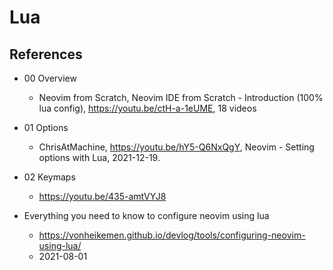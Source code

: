 # Lua

## References

* 00 Overview
  * Neovim from Scratch, Neovim IDE from Scratch - Introduction (100% lua config), https://youtu.be/ctH-a-1eUME, 18 videos
* 01 Options
  * ChrisAtMachine, https://youtu.be/hY5-Q6NxQgY, Neovim - Setting options with Lua, 2021-12-19.
* 02 Keymaps
  * https://youtu.be/435-amtVYJ8

* Everything you need to know to configure neovim using lua
  * https://vonheikemen.github.io/devlog/tools/configuring-neovim-using-lua/
  * 2021-08-01
